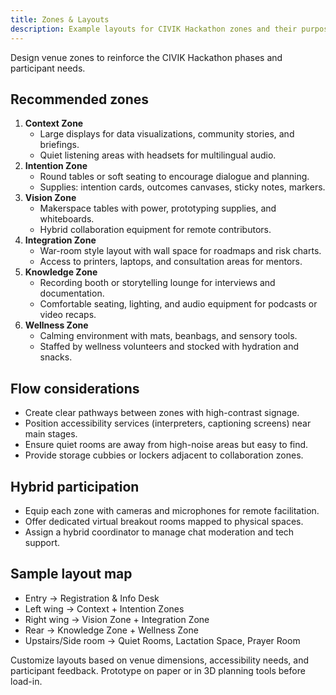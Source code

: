 ```yaml
---
title: Zones & Layouts
description: Example layouts for CIVIK Hackathon zones and their purposes.
---
```


Design venue zones to reinforce the CIVIK Hackathon phases and participant needs.

## Recommended zones

1. **Context Zone**
   - Large displays for data visualizations, community stories, and briefings.
   - Quiet listening areas with headsets for multilingual audio.
2. **Intention Zone**
   - Round tables or soft seating to encourage dialogue and planning.
   - Supplies: intention cards, outcomes canvases, sticky notes, markers.
3. **Vision Zone**
   - Makerspace tables with power, prototyping supplies, and whiteboards.
   - Hybrid collaboration equipment for remote contributors.
4. **Integration Zone**
   - War-room style layout with wall space for roadmaps and risk charts.
   - Access to printers, laptops, and consultation areas for mentors.
5. **Knowledge Zone**
   - Recording booth or storytelling lounge for interviews and documentation.
   - Comfortable seating, lighting, and audio equipment for podcasts or video recaps.
6. **Wellness Zone**
   - Calming environment with mats, beanbags, and sensory tools.
   - Staffed by wellness volunteers and stocked with hydration and snacks.

## Flow considerations

- Create clear pathways between zones with high-contrast signage.
- Position accessibility services (interpreters, captioning screens) near main stages.
- Ensure quiet rooms are away from high-noise areas but easy to find.
- Provide storage cubbies or lockers adjacent to collaboration zones.

## Hybrid participation

- Equip each zone with cameras and microphones for remote facilitation.
- Offer dedicated virtual breakout rooms mapped to physical spaces.
- Assign a hybrid coordinator to manage chat moderation and tech support.

## Sample layout map

- Entry → Registration & Info Desk
- Left wing → Context + Intention Zones
- Right wing → Vision Zone + Integration Zone
- Rear → Knowledge Zone + Wellness Zone
- Upstairs/Side room → Quiet Rooms, Lactation Space, Prayer Room

Customize layouts based on venue dimensions, accessibility needs, and participant feedback. Prototype on paper or in 3D planning tools before load-in.
